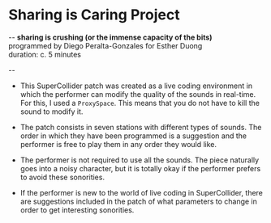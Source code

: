 # Sharing is Caring Project
--
**sharing is crushing (or the immense capacity of the bits)** <br/>
programmed by Diego Peralta-Gonzales for Esther Duong <br/>
duration: c. 5 minutes

-- 
- This SuperCollider patch was created as a live coding environment in which the performer can modify the quality of the sounds in real-time. For this, I used a `ProxySpace`. This means that you do not have to kill the sound to modify it. 

- The patch consists in seven stations with different types of sounds. The order in which they have been programmed is a suggestion and the performer is free to play them in any order they would like.

- The performer is not required to use all the sounds. The piece naturally goes into a noisy character, but it is totally okay if the performer prefers to avoid these sonorities.

- If the performer is new to the world of live coding in SuperCollider, there are suggestions included in the patch of what parameters to change in order to get interesting sonorities.